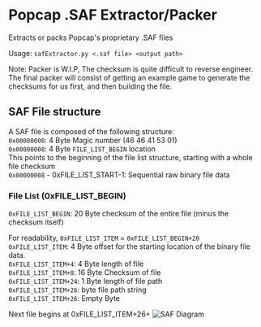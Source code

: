 # Popcap .SAF Extractor/Packer
Extracts or packs Popcap's proprietary .SAF files

Usage: `safExtractor.py <.saf file> <output path>`

Note: Packer is W.I.P, The checksum is quite difficult to reverse engineer. The final packer will consist of getting an example game to generate the checksums for us first, and then building the file.

## SAF File structure
A SAF file is composed of the following structure:  
`0x00000000`: 4 Byte Magic number (46 46 41 53 01)  
`0x00000008`: 4 Byte `FILE_LIST_BEGIN` location  
This points to the beginning of the file list structure, starting with a whole file checksum  
`0x00000008` - 0xFILE_LIST_START-1: Sequential raw binary file data 
### File List (0xFILE_LIST_BEGIN)
`0xFILE_LIST_BEGIN`: 20 Byte checksum of the entire file (minus the checksum itself) 

For readability, `0xFILE_LIST_ITEM` = `0xFILE_LIST_BEGIN+20`  
`0xFILE_LIST_ITEM`: 4 Byte offset for the starting location of the binary file data.  
`0xFILE_LIST_ITEM+4`: 4 Byte length of file  
`0xFILE_LIST_ITEM+8`: 16 Byte Checksum of file  
`0xFILE_LIST_ITEM+24`: 1 Byte length of file path  
`0xFILE_LIST_ITEM+26`: <file path length> byte file path string  
`0xFILE_LIST_ITEM+26`: Empty Byte

Next file begins at 0xFILE_LIST_ITEM+26+<file path length>
![SAF Diagram](https://i.imgur.com/tg0hQSg.png)
